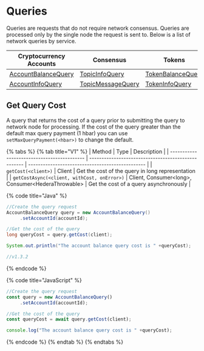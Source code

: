 # Queries

Queries are requests that do not require network consensus. Queries are processed only by the single node the request is sent to. Below is a list of network queries by service.

| Cryptocurrency Accounts                                                      | Consensus                                                           | Tokens                                                                   | File Service                                                           | Smart Contracts                                                                                                                      | Schedule Service                                                               |
| ---------------------------------------------------------------------------- | ------------------------------------------------------------------- | ------------------------------------------------------------------------ | ---------------------------------------------------------------------- | ------------------------------------------------------------------------------------------------------------------------------------ | ------------------------------------------------------------------------------ |
| [AccountBalanceQuery](../../docs/sdks/cryptocurrency/get-account-balance.md) | [TopicInfoQuery](../../docs/sdks/consensus/get-topic-info.md)       | [TokenBalanceQuery](../../docs/sdks/tokens/get-account-token-balance.md) | [FileContentsQuery](../../docs/sdks/file-storage/get-file-contents.md) | [ContractCallQuery](../../docs/sdks/smart-contracts/get-smart-contract-bytecode.md)                                                  | [ScheduleInfoQuery](../../docs/sdks/schedule-transaction/get-schedule-info.md) |
| [AccountInfoQuery](../../docs/sdks/cryptocurrency/get-account-info.md)       | [TopicMessageQuery](../../docs/sdks/consensus/get-topic-message.md) | [TokenInfoQuery](../../docs/sdks/tokens/get-token-info.md)               | [FileInfoQuery](../../docs/sdks/file-storage/get-file-info.md)         | [ContractByteCodeQuery](https://github.com/theekrystallee/hedera-style-guide/blob/sdk-v1/deprecated/sdks/broken-reference/README.md) |                                                                                |

## Get Query Cost

A query that returns the cost of a query prior to submitting the query to network node for processing. If the cost of the query greater than the default max query payment (1 hbar) you can use `setMaxQueryPayment(<hbar>)` to change the default.

{% tabs %}
{% tab title="V1" %}
| Method                                      | Type                                                | Description                                      |
| ------------------------------------------- | --------------------------------------------------- | ------------------------------------------------ |
| `getCost(<client>)`                         | Client                                              | Get the cost of the query in long representation |
| `getCostAsync(<client, withCost, onError>)` | Client, Consumer\<long>, Consumer\<HederaThrowable> | Get the cost of a query asynchronously           |

{% code title="Java" %}
```java
//Create the query request
AccountBalanceQuery query = new AccountBalanceQuery()
     .setAccountId(accountId);

//Get the cost of the query
long queryCost = query.getCost(client);

System.out.println("The account balance query cost is " +queryCost);

//v1.3.2
```
{% endcode %}

{% code title="JavaScript" %}
```javascript
//Create the query request
const query = new AccountBalanceQuery()
     .setAccountId(accountId);

//Get the cost of the query
const queryCost = await query.getCost(client);

console.log("The account balance query cost is " +queryCost);
```
{% endcode %}
{% endtab %}
{% endtabs %}

##
